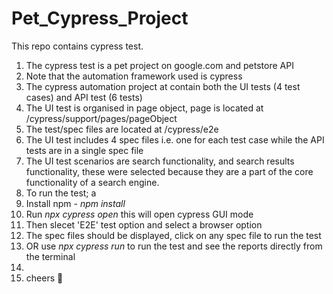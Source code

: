 # Pet_Cypress_Project

This repo contains cypress test.

1. The cypress test is a pet project on google.com and petstore API
2. Note that the automation framework used is cypress
3. The cypress automation project at contain both the UI tests (4 test cases) and API test (6 tests)
4. The UI test is organised in page object, page is located at /cypress/support/pages/pageObject
5. The test/spec files are located at /cypress/e2e
6. The UI test includes 4 spec files i.e. one for each test case while the API tests are in a single spec file
7. The UI test scenarios are search functionality, and search results functionality, these were selected because they are a part of the core functionality of a search engine.
8. To run the test; a
9. Install npm - _npm install_
10. Run _npx cypress open_ this will open cypress GUI mode
11. Then slecet 'E2E' test option and select a browser option
12. The spec files should be displayed, click on any spec file to run the test
13. OR use _npx cypress run_ to run the test and see the reports directly from the terminal
14. 
15. cheers 🍹
   
